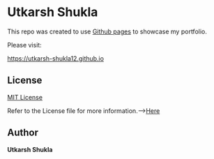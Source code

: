 # Utkarsh Shukla
This repo was created to use [Github pages](https://pages.github.com/) to showcase my portfolio. 

Please visit:

https://utkarsh-shukla12.github.io

## License
[MIT License](https://en.wikipedia.org/wiki/MIT_License)

Refer to the License file for more information.-->[Here](https://github.com/Utkarsh-Shukla12/Utkarsh-Shukla12.github.io/blob/master/LICENSE)


## Author
**Utkarsh Shukla**
